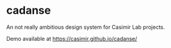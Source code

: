 # cadanse

An not really ambitious design system for Casimir Lab projects.

Demo available at https://casimir.github.io/cadanse/